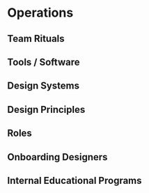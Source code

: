 # Operations

## Team Rituals

## Tools / Software

## Design Systems

## Design Principles

## Roles

## Onboarding Designers

## Internal Educational Programs